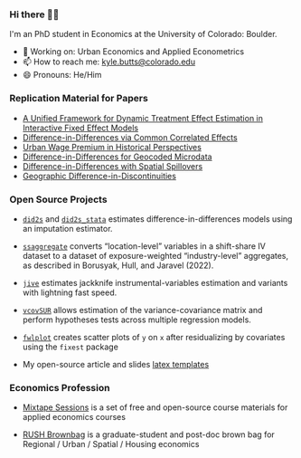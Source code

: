 ### Hi there 👋👋

I'm an PhD student in Economics at the University of Colorado: Boulder. 
- 🔩 Working on: Urban Economics and Applied Econometrics
- 📫 How to reach me: kyle.butts@colorado.edu
- 😄 Pronouns: He/Him


### Replication Material for Papers

- [A Unified Framework for Dynamic Treatment Effect Estimation in Interactive Fixed Effect Models](https://github.com/kylebutts/Generalized-Imputation-Estimator)
- [Difference-in-Differences via Common Correlated Effects](https://github.com/kylebutts/Difference-in-Differences-via-CCE)
- [Urban Wage Premium in Historical Perspectives](https://github.com/jaworskit/urban-wage-premium)
- [Difference-in-Differences for Geocoded Microdata](https://github.com/kylebutts/Difference-in-Differences-Ring-Method)
- [Difference-in-Differences with Spatial Spillovers](https://github.com/kylebutts/Spatial-Spillover)
- [Geographic Difference-in-Discontinuities](https://github.com/kylebutts/Spatial-Difference-in-Discontinuities)


### Open Source Projects

- [`did2s`](https://github.com/kylebutts/did2s) and [`did2s_stata`](https://github.com/kylebutts/did2s_stata) estimates difference-in-differences models using an imputation estimator.

- [`ssaggregate`](https://github.com/kylebutts/ssaggregate) converts “location-level” variables in a shift-share IV dataset to a dataset of exposure-weighted “industry-level” aggregates, as described in Borusyak, Hull, and Jaravel (2022).

- [`jive`](https://github.com/kylebutts/jive) estimates jackknife instrumental-variables estimation and variants with lightning fast speed.

- [`vcovSUR`](https://github.com/kylebutts/vcovSUR) allows estimation of the variance-covariance matrix and perform hypotheses tests across multiple regression models.

- [`fwlplot`](https://github.com/kylebutts/fwlplot) creates scatter plots of `y` on `x` after residualizing by covariates using the `fixest` package

- My open-source article and slides [latex templates](https://github.com/kylebutts/templates)

### Economics Profession

- [Mixtape Sessions](https://github.com/Mixtape-Sessions/) is a set of free and open-source course materials for applied economics courses

- [RUSH Brownbag](https://rush-brownbag.netlify.app) is a graduate-student and post-doc brown bag for Regional / Urban / Spatial / Housing economics


